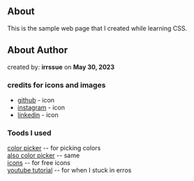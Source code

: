 ## About

This is the sample web page that I created while learning CSS.

## About Author

created by: **irrssue** on **May 30, 2023**

### credits for icons and images

- [github](https://www.flaticon.com/free-icon/github_2111432?term=github&page=1&position=4&origin=search&related_id=2111432) - icon
- [instagram](https://www.flaticon.com/free-icon/instagram_1384031?term=instagram&page=1&position=7&origin=search&related_id=1384031) - icon
- [linkedin](https://www.flaticon.com/free-icon/linkedin_3536569?term=linkedin&page=1&position=2&origin=search&related_id=3536569) - icon

### Toods I used

[color picker](https://htmlcolorcodes.com/color-picker/) -- for picking colors <br>
[also color picker](https://coolors.co/b99f14) -- same <br>
[icons](https://www.flaticon.com) -- for free icons <br>
[youtube tutorial](https://www.youtube.com/watch?v=iG2jotQo9NI&t=25766s) -- for when I stuck in erros <br>
